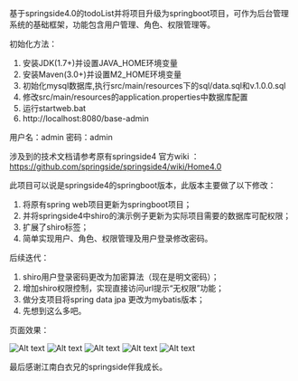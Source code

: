 基于springside4.0的todoList并将项目升级为springboot项目，可作为后台管理系统的基础框架，功能包含用户管理、角色、权限管理等。

初始化方法：
1. 安装JDK(1.7+)并设置JAVA_HOME环境变量
2. 安装Maven(3.0+)并设置M2_HOME环境变量
3. 初始化mysql数据库,执行src/main/resources下的sql/data.sql和v.1.0.0.sql
4. 修改src/main/resources的application.properties中数据库配置
5. 运行startweb.bat
6. http://localhost:8080/base-admin

用户名：admin 密码：admin

涉及到的技术文档请参考原有springside4 官方wiki ：
https://github.com/springside/springside4/wiki/Home4.0

此项目可以说是springside4的springboot版本，此版本主要做了以下修改：
1. 将原有spring web项目更新为springboot项目；
2. 并将springside4中shiro的演示例子更新为实际项目需要的数据库可配权限；
3. 扩展了shiro标签；
4. 简单实现用户、角色、权限管理及用户登录修改密码。

后续迭代：
1. shiro用户登录密码更改为加密算法（现在是明文密码）；
2. 增加shiro权限控制，实现直接访问url提示“无权限”功能；
3. 做分支项目将spring data jpa 更改为mybatis版本；
4. 先想到这么多吧。

页面效果：

![Alt text](https://github.com/supershen1988/base_pro/blob/master/base-admin/readme/1.png)
![Alt text](https://github.com/supershen1988/base_pro/blob/master/base-admin/readme/2.png)
![Alt text](https://github.com/supershen1988/base_pro/blob/master/base-admin/readme/3.png)
![Alt text](https://github.com/supershen1988/base_pro/blob/master/base-admin/readme/4.png)
![Alt text](https://github.com/supershen1988/base_pro/blob/master/base-admin/readme/5.png)


最后感谢江南白衣兄的springside伴我成长。
